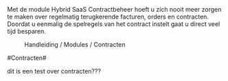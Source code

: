 <properties>
	<page>
		<title>Contracten</title>
		<description>Met de module Hybrid SaaS Contractbeheer hoeft u zich nooit meer zorgen te maken over regelmatig terugkerende facturen, orders en contracten. Doordat u eenmalig de spelregels van het contract instelt gaat u direct veel tijd besparen.</description>
	</page>
	<menu>
		<position>Handleiding / Modules / Contracten</position>
		<title>Uitleg</title>
	</menu>
</properties>

#Contracten#

dit is een test over contracten???

